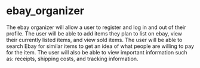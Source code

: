 # ebay_organizer
The ebay organizer will allow a user to register and log in and out of their profile. The user will be able to add items they plan to list on ebay, view their currently listed items, and view sold items. The user will be able to search Ebay for similar items to get an idea of what people are willing to pay for the item. The user will also be able to view important information such as: receipts, shipping costs, and tracking information.
